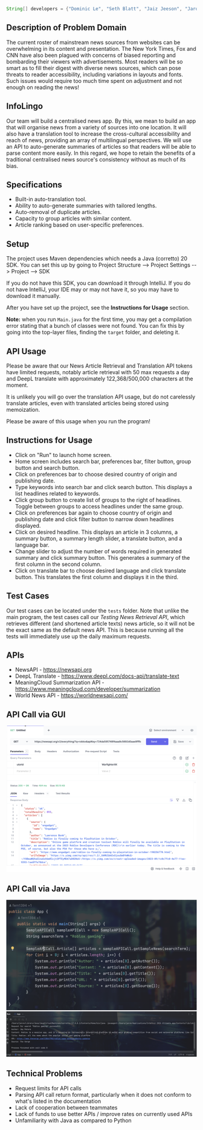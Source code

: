 ```Java
String[] developers = {"Dominic Le", "Seth Blatt", "Jaiz Jeeson", "Jaron Fernandes"};
```

## Description of Problem Domain
The current roster of mainstream news sources from websites can be overwhelming in its content and presentation. The New York Times, Fox and CNN have also been plagued with concerns of biased reporting and bombarding their viewers with advertisements. Most readers will be so smart as to fill their digest with diverse news sources, which can pose threats to reader accessibility, including variations in layouts and fonts. Such issues would require too much time spent on adjustment and not enough on reading the news!

## InfoLingo
Our team will build a centralised news app. By this, we mean to build an app that will organise news from a variety of sources into one location. It will also have a translation tool to increase the cross-cultural accessibility and reach of news, providing an array of multilingual perspectives. We will use an API to auto-generate summaries of articles so that readers will be able to parse content more easily. In this regard, we hope to retain the benefits of a traditional centralised news source's consistency without as much of its bias.

## Specifications
- Built-in auto-translation tool.
- Ability to auto-generate summaries with tailored lengths.
- Auto-removal of duplicate articles.
- Capacity to group articles with similar content.
- Article ranking based on user-specific preferences.

## Setup
The project uses Maven dependencies which needs a Java (corretto) 20 SDK.
You can set this up by going to Project Structure --> Project Settings --> Project --> SDK

If you do not have this SDK, you can download it through IntelliJ. If you do not have IntelliJ, your
IDE may or may not have it, so you may have to download it manually.

After you have set up the project, see the **Instructions for Usage** section.

__**Note:**__ when you run `Main.java` for the first time, you may get a compilation error stating
that a bunch of classes were not found. You can fix this by going into the top-layer files, finding the `target` folder,
and deleting it.

## API Usage
Please be aware that our News Article Retrieval and Translation API tokens have limited requests,
notably article retrieval with 50 max requests a day and DeepL translate with approximately 122,368/500,000 characters at
the moment.

It is unlikely you will go over the translation API usage, but do not carelessly translate articles, even with translated
articles being stored using memoization.

Please be aware of this usage when you run the program!

## Instructions for Usage
- Click on "Run" to launch home screen.
- Home screen includes search bar, preferences bar, filter button, group button and search button.
- Click on preferences bar to choose desired country of origin and publishing date.
- Type keywords into search bar and click search button. This displays a list headlines related to keywords.
- Click group button to create list of groups to the right of headlines. Toggle between groups to access headlines under the same group.
- Click on preferences bar again to choose country of origin and publishing date and click filter button to narrow down headlines displayed.
- Click on desired headline. This displays an article in 3 columns, a summary button, a summary length slider, a translate button, and a language bar.
- Change slider to adjust the number of words required in generated summary and click summary button. This generates a summary of the first column in the second column.
- Click on translate bar to choose desired language and click translate button. This translates the first column and displays it in the third.

## Test Cases
Our test cases can be located under the `tests` folder. Note that unlike the main program,
the test cases call our *Testing News Retrieval API*, which retrieves different (and shortened article texts)
news article, so it will not be the exact same as the default news API. This is because running all the tests
will immediately use up the daily maximum requests.

## APIs
- NewsAPI - https://newsapi.org
- DeepL Translate - https://www.deepl.com/docs-api/translate-text
- MeaningCloud Summarization API - https://www.meaningcloud.com/developer/summarization
- World News API - https://worldnewsapi.com/

## API Call via GUI 
![Screenshot](API_Call_Screenshot.png)

## API Call via Java
![Screenshot](awsomcode.png)
![Screenshot](JavaOutput.png)

## Technical Problems
- Request limits for API calls
- Parsing API call return format, particularly when it does not conform to what's listed in the documentation
- Lack of cooperation between teammates
- Lack of funds to use better APIs / improve rates on currently used APIs
- Unfamiliarity with Java as compared to Python
